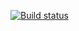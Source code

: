 [![Build status](https://ci.appveyor.com/api/projects/status/ev8533hfgsayp4ih?svg=true)](https://ci.appveyor.com/project/domainlover/aqa3-selenium)
